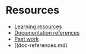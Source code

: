 # Resources

- [Learning resources](learning-resources.md)
- [Documentation references](doc-references__.md)
- [Past work](past-work.md)
- [(doc-references.md)



